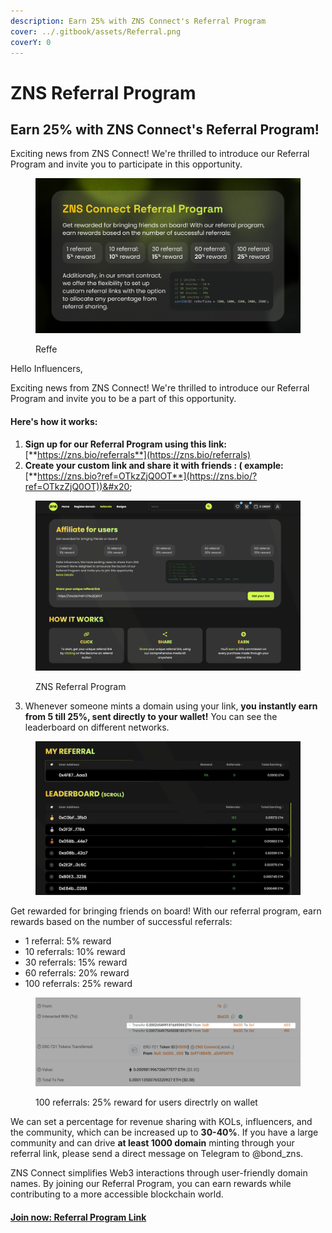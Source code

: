 ```yaml
---
description: Earn 25% with ZNS Connect's Referral Program
cover: ../.gitbook/assets/Referral.png
coverY: 0
---
```


# ZNS Referral Program

## Earn 25% with ZNS Connect's Referral Program!

Exciting news from ZNS Connect! We're thrilled to introduce our Referral Program and invite you to participate in this opportunity.

<figure><img src="../.gitbook/assets/Affiliate Program.png" alt=""><figcaption><p>Reffe</p></figcaption></figure>

Hello Influencers,

Exciting news from ZNS Connect! We're thrilled to introduce our Referral Program and invite you to be a part of this opportunity.

#### **Here's how it works:**

1. **Sign up for our Referral Program using this link:** [**https://zns.bio/referrals**](https://zns.bio/referrals)
2. **Create your custom link and share it with friends : ( example:**[ ](https://zns.bio/?ref=OTkzZjQ0OT)[**https://zns.bio?ref=OTkzZjQ0OT**](https://zns.bio/?ref=OTkzZjQ0OT))&#x20;

<figure><img src="../.gitbook/assets/Screenshot 2024-08-14 at 12.47.54.png" alt=""><figcaption><p>ZNS Referral Program</p></figcaption></figure>

3. Whenever someone mints a domain using your link, **you instantly earn from 5 till 25%, sent directly to your wallet!** You can see the leaderboard on different networks.&#x20;

<figure><img src="../.gitbook/assets/Screenshot 2024-08-14 at 12.48.35.png" alt=""><figcaption></figcaption></figure>

Get rewarded for bringing friends on board! With our referral program, earn rewards based on the number of successful referrals:

* 1 referral: 5% reward
* 10 referrals: 10% reward
* 30 referrals: 15% reward
* 60 referrals: 20% reward
* 100 referrals: 25% reward

<figure><img src="../.gitbook/assets/Screenshot 2024-06-26 at 15.32.38.png" alt=""><figcaption><p>100 referrals: 25% reward for users directrly on wallet</p></figcaption></figure>

We can set a percentage for revenue sharing with KOLs, influencers, and the community, which can be increased up to **30-40%**. If you have a large community and can drive **at least 1000 domain** minting through your referral link, please send a direct message on Telegram to @bond\_zns.

ZNS Connect simplifies Web3 interactions through user-friendly domain names. By joining our Referral Program, you can earn rewards while contributing to a more accessible blockchain world.

#### [Join now: Referral Program Link](https://zns.bio/referrals)
